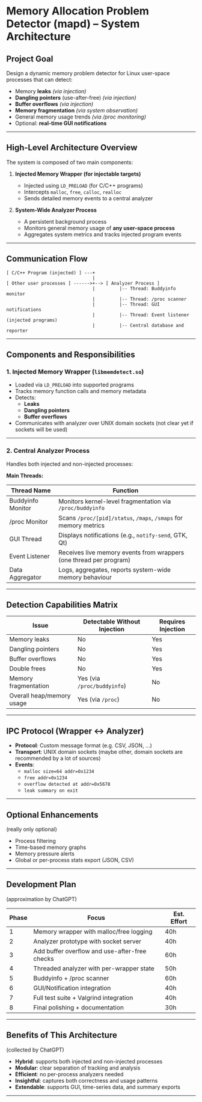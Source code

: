 # Memory Allocation Problem Detector (mapd) – System Architecture

## Project Goal

Design a dynamic memory problem detector for Linux user-space processes that can detect:

- Memory **leaks** *(via injection)*
- **Dangling pointers** (use-after-free) *(via injection)*
- **Buffer overflows** *(via injection)*
- **Memory fragmentation** *(via system observation)*
- General memory usage trends *(via /proc monitoring)*
- Optional: **real-time GUI notifications**

---

## High-Level Architecture Overview

The system is composed of two main components:

1. **Injected Memory Wrapper (for injectable targets)**  
   - Injected using `LD_PRELOAD` (for C/C++ programs)
   - Intercepts `malloc`, `free`, `calloc`, `realloc`
   - Sends detailed memory events to a central analyzer

2. **System-Wide Analyzer Process**  
   - A persistent background process
   - Monitors general memory usage of **any user-space process**
   - Aggregates system metrics and tracks injected program events

---

## Communication Flow

```text
[ C/C++ Program (injected) ] ---+
                                |
[ Other user processes ] ------>+--> [ Analyzer Process ]
                                |         |-- Thread: Buddyinfo monitor
                                |         |-- Thread: /proc scanner
                                |         |-- Thread: GUI notifications
                                |         |-- Thread: Event listener (injected programs)
                                |         |-- Central database and reporter
```

---

## Components and Responsibilities

### 1. Injected Memory Wrapper (`libmemdetect.so`)

- Loaded via `LD_PRELOAD` into supported programs
- Tracks memory function calls and memory metadata
- Detects:
  - **Leaks**
  - **Dangling pointers**
  - **Buffer overflows**
- Communicates with analyzer over UNIX domain sockets (not clear yet if sockets will be used)

---

### 2. Central Analyzer Process

Handles both injected and non-injected processes:

**Main Threads:**

| Thread Name       | Function                                                              |
|-------------------|-----------------------------------------------------------------------|
| Buddyinfo Monitor | Monitors kernel-level fragmentation via `/proc/buddyinfo`            |
| /proc Monitor     | Scans `/proc/[pid]/status`, `/maps`, `/smaps` for memory metrics     |
| GUI Thread        | Displays notifications (e.g., `notify-send`, GTK, Qt)                |
| Event Listener    | Receives live memory events from wrappers (one thread per program)   |
| Data Aggregator   | Logs, aggregates, reports system-wide memory behaviour               |

---

## Detection Capabilities Matrix

| Issue                         | Detectable Without Injection | Requires Injection |
|------------------------------|------------------------------|--------------------|
| Memory leaks                 | No                         | Yes             |
| Dangling pointers            | No                         | Yes             |
| Buffer overflows             | No                         | Yes             |
| Double frees                 | No                         | Yes             |
| Memory fragmentation         | Yes (via `/proc/buddyinfo`) | No              |
| Overall heap/memory usage    | Yes (via `/proc`)          | No              |

---

## IPC Protocol (Wrapper <-> Analyzer)

- **Protocol**: Custom message format (e.g. CSV, JSON, ...)
- **Transport**: UNIX domain sockets (maybe other, domain sockets are recommended by a lot of sources)
- **Events**:
  - `malloc size=64 addr=0x1234`
  - `free addr=0x1234`
  - `overflow detected at addr=0x5678`
  - `leak summary on exit`

---

## Optional Enhancements
(really only optional)
- Process filtering
- Time-based memory graphs
- Memory pressure alerts
- Global or per-process stats export (JSON, CSV)

---

## Development Plan
(approximation by ChatGPT)

| Phase | Focus                                       | Est. Effort |
|-------|---------------------------------------------|-------------|
| 1     | Memory wrapper with malloc/free logging     | 40h         |
| 2     | Analyzer prototype with socket server       | 40h         |
| 3     | Add buffer overflow and use-after-free checks | 60h       |
| 4     | Threaded analyzer with per-wrapper state    | 50h         |
| 5     | Buddyinfo + /proc scanner                   | 60h         |
| 6     | GUI/Notification integration                | 40h         |
| 7     | Full test suite + Valgrind integration      | 40h         |
| 8     | Final polishing + documentation             | 30h         |

---

##  Benefits of This Architecture
(collected by ChatGPT)

-  **Hybrid**: supports both injected and non-injected processes
-  **Modular**: clear separation of tracking and analysis
-  **Efficient**: no per-process analyzers needed
-  **Insightful**: captures both correctness and usage patterns
-  **Extendable**: supports GUI, time-series data, and summary exports

---


